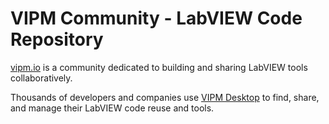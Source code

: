 # VIPM Community - LabVIEW Code Repository

[vipm.io](https://www.vipm.io) is a community dedicated to building and sharing LabVIEW tools collaboratively.

Thousands of developers and companies use [VIPM Desktop](https://vipm.io/desktop) to find, share, and manage their LabVIEW code reuse and tools.
